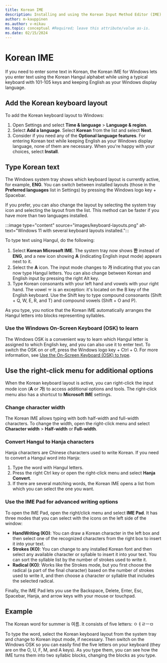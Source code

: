 ```yaml
---
title: Korean IME
description: Installing and using the Korean Input Method Editor (IME)
author: m-kauppinen
ms.author: v-mikau
ms.topic: conceptual #Required; leave this attribute/value as-is.
ms.date: 02/15/2024
---
```


# Korean IME

If you need to enter some text in Korean, the Korean IME for Windows lets you enter text using the Korean Hangul alphabet while using a typical keyboard with 101-105 keys and keeping English as your Windows display language.

## Add the Korean keyboard layout

To add the Korean keyboard layout to Windows:

1. Open Settings and select **Time & language** > **Language & region**.
1. Select **Add a language**. Select **Korean** from the list and select **Next**.
1. Consider if you need any of the **Optional language features**. For entering Korean text while keeping English as your Windows display language, none of them are necessary. When you're happy with your choices, select **Install**.

## Type Korean text

The Windows system tray shows which keyboard layout is currently active, for example, **ENG**. You can switch between installed layouts (those in the **Preferred languages** list in Settings) by pressing the Windows logo key + Spacebar.

If you prefer, you can also change the layout by selecting the system tray icon and selecting the layout from the list. This method can be faster if you have more than two languages installed.

:::image type="content" source="images/keyboard-layouts.png" alt-text="Windows 11 with several keyboard layouts installed.":::

To type text using Hangul, do the following:

1. Select **Korean Microsoft IME**. The system tray now shows **한** instead of **ENG**, and a new icon showing **A** (indicating English input mode) appears next to it.
1. Select the **A** icon. The input mode changes to **가** indicating that you can now type Hangul letters. You can also change between Korean and English input by pressing the right Alt key.
1. Type Korean consonants with your left hand and vowels with your right hand. The vowel ㅠ is an exception: it's located on the B key of the English keyboard. Use the Shift key to type compound consonants (Shift + Q, W, E, R, and T) and compound vowels (Shift + O and P).

As you type, you notice that the Korean IME automatically arranges the Hangul letters into blocks representing syllables.

### Use the Windows On-Screen Keyboard (OSK) to learn

The Windows OSK is a convenient way to learn which Hangul letter is assigned to which English key, and you can also use it to enter text. To switch the OSK on or off, press the Windows logo key + Ctrl + O. For more information, see [Use the On-Screen Keyboard (OSK) to type](https://support.microsoft.com/en-us/windows/use-the-on-screen-keyboard-osk-to-type-ecbb5e08-5b4e-d8c8-f794-81dbf896267a).

## Use the right-click menu for additional options

When the Korean keyboard layout is active, you can right-click the input mode icon (**A** or **가**) to access additional options and tools. The right-click menu also has a shortcut to **Microsoft IME** settings.

### Change character width

The Korean IME allows typing with both half-width and full-width characters. To change the width, open the right-click menu and select **Character width** > **Half-width** or **Full-width**.

### Convert Hangul to Hanja characters

Hanja characters are Chinese characters used to write Korean. If you need to convert a Hangul word into Hanja:

1. Type the word with Hangul letters.
1. Press the right Ctrl key or open the right-click menu and select **Hanja Convert**.
1. If there are several matching words, the Korean IME opens a list from which you can select the one you want.

### Use the IME Pad for advanced writing options

To open the IME Pad, open the right/click menu and select **IME Pad**. It has three modes that you can select with the icons on the left side of the window:

- **HandWriting (KO)**: You can draw a Korean character in the left box and then select one of the recognized characters from the right box to insert it into your text.
- **Strokes (KO)**: You can change to any installed Korean font and then select any available character or syllable to insert it into your text. You can sort the syllable list by the number of strokes used to write it.
- **Radical (KO)**: Works like the Strokes mode, but you first choose the radical (a part of the final character) based on the number of strokes used to write it, and then choose a character or syllable that includes the selected radical.

Finally, the IME Pad lets you use the Backspace, Delete, Enter, Esc, Spacebar, Hanja, and arrow keys with your mouse or touchpad.

## Example

The Korean word for summer is 여름. It consists of five letters: ㅇㅕㄹㅡㅁ

To type the word, select the Korean keyboard layout from the system tray and change to Korean input mode, if necessary. Then switch on the Windows OSK so you can easily find the five letters on your keyboard (they are on the O, U, F, M, and A keys). As you type them, you can see how the IME turns them into two syllabic blocks, changing the blocks as you type.
